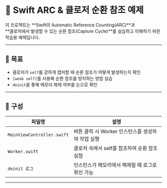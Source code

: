 # 🧠 Swift ARC & 클로저 순환 참조 예제

이 프로젝트는 **Swift의 Automatic Reference Counting(ARC)**과  
**클로저에서 발생할 수 있는 순환 참조(Capture Cycle)**를 실습하고 이해하기 위한 학습용 예제입니다.

---

## 📌 목표

- 클로저가 `self`를 강하게 캡처할 때 순환 참조가 어떻게 발생하는지 확인
- `[weak self]`를 사용해 순환 참조를 방지하는 방법 실습
- `deinit`을 통해 메모리 해제 여부를 눈으로 확인

---

## 📁 구성

| 파일명 | 설명 |
|--------|------|
| `MainViewController.swift` | 버튼 클릭 시 Worker 인스턴스를 생성하여 작업 실행 |
| `Worker.swift` | 클로저 속에서 self를 참조하여 순환 참조 실험 |
| `deinit 로그` | 인스턴스가 메모리에서 해제될 때 로그로 확인 가능 |

---
